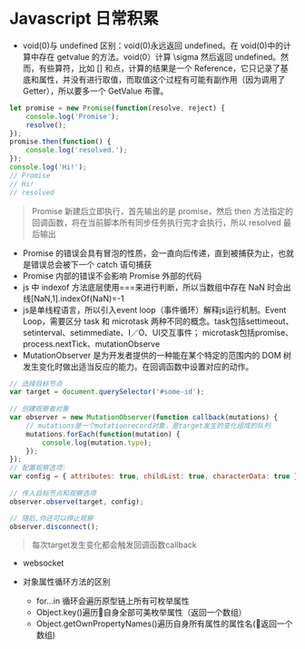 # Javascript 日常积累

* void(0)与 undefined 区别：void(0)永远返回 undefined。在 void(0)中的计算中存在 getvalue 的方法。void(0）计算 \sigma 然后返回 undefined。然而，有些算符，比如 [] 和点，计算的结果是一个 Reference，它只记录了基底和属性，并没有进行取值，而取值这个过程有可能有副作用（因为调用了 Getter），所以要多一个 GetValue 布骤。

```js
let promise = new Promise(function(resolve, reject) {
    console.log('Promise');
    resolve();
});
promise.then(function() {
    console.log('resolved.');
});
console.log('Hi!');
// Promise
// Hi!
// resolved
```

> Promise 新建后立即执行，首先输出的是 promise，然后 then 方法指定的回调函数，将在当前脚本所有同步任务执行完才会执行，所以 resolved 最后输出

* Promise 的错误会具有冒泡的性质，会一直向后传递，直到被捕获为止，也就是错误总会被下一个 catch 语句捕获
* Promise 内部的错误不会影响 Promise 外部的代码
* js 中 indexof 方法底层使用===来进行判断，所以当数组中存在 NaN 时会出线[NaN,1].indexOf(NaN)=-1
* js是单线程语言，所以引入event loop（事件循环）解释js运行机制。Event Loop，需要区分 task 和 microtask 两种不同的概念。task包括settimeout、setinterval、setimmediate、I／O、UI交互事件；
microtask包括promise、process.nextTick、mutationObserve
* MutationObserver 是为开发者提供的一种能在某个特定的范围内的 DOM 树发生变化时做出适当反应的能力。在回调函数中设置对应的动作。

```js
// 选择目标节点
var target = document.querySelector('#some-id');
 
// 创建观察者对象
var observer = new MutationObserver(function callback(mutations) {
    // mutations是一个mutationrecord对象，是target发生的变化组成的队列
    mutations.forEach(function(mutation) {
        console.log(mutation.type);
    });
});
// 配置观察选项:
var config = { attributes: true, childList: true, characterData: true }
 
// 传入目标节点和观察选项
observer.observe(target, config);

// 随后,你还可以停止观察
observer.disconnect();
```
> 每次target发生变化都会触发回调函数callback

* websocket

* 对象属性循环方法的区别
    * for...in 循环会遍历原型链上所有可枚举属性
    * Object.key()遍历自身全部可美枚举属性（返回一个数组）
    * Object.getOwnPropertyNames()遍历自身所有属性的属性名(返回一个数组)